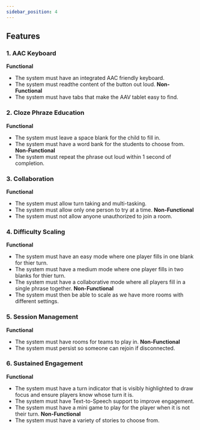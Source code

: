 ```yaml
---
sidebar_position: 4
---
```

## Features

### **1. AAC Keyboard**  
**Functional**  
- The system must have an integrated AAC friendly keyboard.
- The system must readthe content of the button out loud.
**Non-Functional**  
- The system must have tabs that make the AAV tablet easy to find.

### **2. Cloze Phraze Education** 
**Functional**
- The system must leave a space blank for the child to fill in.
- The system must have a word bank for the students to choose from.
**Non-Functional**
- The system must repeat the phrase out loud within 1 second of completion.

### **3. Collaboration**
**Functional**
- The system must allow turn taking and multi-tasking.
- The system must allow only one person to try at a time.
**Non-Functional**
- The system must not allow anyone unauthorized to join a room.

### **4. Difficulty Scaling**
**Functional**
- The system must have an easy mode where one player fills in one blank for thier turn.
- The system must have a medium mode where one player fills in two blanks for thier turn.
- The system must have a collaborative mode where all players fill in a single phrase together.
**Non-Functional**
- The system must then be able to scale as we have more rooms with different settings.

### **5. Session Management**
**Functional**
- The system must have rooms for teams to play in.
**Non-Functional**
- The system must persist so someone can rejoin if disconnected.

### **6. Sustained Engagement**
**Functional**
- The system must have a turn indicator that is visibly highlighted to draw focus 
and ensure players know whose turn it is.
- The system must have Text-to-Speech support to improve engagement.
- The system must have a mini game to play for the player when it is not their turn.
**Non-Functional**
- The system must have a variety of stories to choose from.



